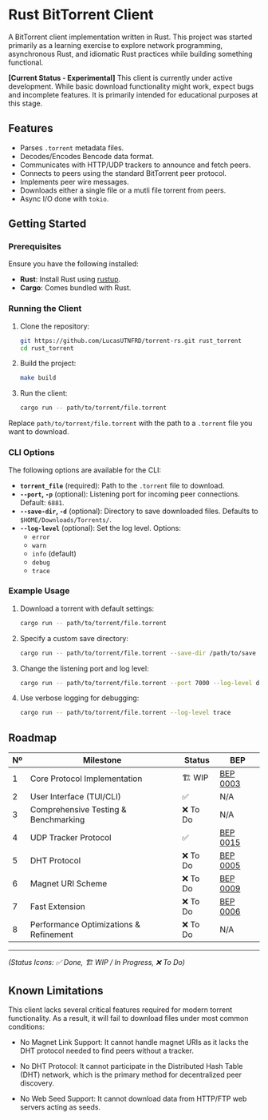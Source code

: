 # Rust BitTorrent Client

A BitTorrent client implementation written in Rust. This project was started primarily as a learning exercise to explore network programming, asynchronous Rust, and idiomatic Rust practices while building something functional.

**[Current Status - Experimental]**
This client is currently under active development. While basic download functionality might work, expect bugs and incomplete features. It is primarily intended for educational purposes at this stage.

## Features

* Parses `.torrent` metadata files.
* Decodes/Encodes Bencode data format.
* Communicates with HTTP/UDP trackers to announce and fetch peers.
* Connects to peers using the standard BitTorrent peer protocol.
* Implements peer wire messages.
* Downloads either a single file or a mutli file torrent from peers.
* Async I/O done with `tokio`.


## Getting Started

### Prerequisites

Ensure you have the following installed:

- **Rust**: Install Rust using [rustup](https://rustup.rs/).
- **Cargo**: Comes bundled with Rust.

### Running the Client

1. Clone the repository:

   ```bash
   git https://github.com/LucasUTNFRD/torrent-rs.git rust_torrent
   cd rust_torrent
   ```

2. Build the project:
   ```bash
   make build
   ```

3. Run the client:

   ```bash
   cargo run -- path/to/torrent/file.torrent
   ```

  Replace `path/to/torrent/file.torrent` with the path to a `.torrent` file you want to download.

### CLI Options

The following options are available for the CLI:

- **`torrent_file`** (required): Path to the `.torrent` file to download.
- **`--port`, `-p`** (optional): Listening port for incoming peer connections. Default: `6881`.
- **`--save-dir`, `-d`** (optional): Directory to save downloaded files. Defaults to `$HOME/Downloads/Torrents/`.
- **`--log-level`** (optional): Set the log level. Options:
  - `error`
  - `warn`
  - `info` (default)
  - `debug`
  - `trace`

### Example Usage

1. Download a torrent with default settings:
   ```bash
   cargo run -- path/to/torrent/file.torrent
   ```

2. Specify a custom save directory:
   ```bash
   cargo run -- path/to/torrent/file.torrent --save-dir /path/to/save
   ```

3. Change the listening port and log level:
   ```bash
   cargo run -- path/to/torrent/file.torrent --port 7000 --log-level debug
   ```

4. Use verbose logging for debugging:
   ```bash
   cargo run -- path/to/torrent/file.torrent --log-level trace
   ```


## Roadmap

| Nº  | Milestone                              | Status  | BEP                                                      |
| --- | -------------------------------------- | ------- | -------------------------------------------------------- |
| 1   | Core Protocol Implementation           | 🏗️ WIP | [BEP 0003](http://www.bittorrent.org/beps/bep_0003.html) |
| 2   | User Interface (TUI/CLI)               | ✅       | N/A                                                      |
| 3   | Comprehensive Testing & Benchmarking   | ❌ To Do | N/A                                                      |
| 4   | UDP Tracker Protocol                   | ✅       | [BEP 0015](http://www.bittorrent.org/beps/bep_0015.html) |
| 5   | DHT Protocol                           | ❌ To Do | [BEP 0005](https://bittorrent.org/beps/bep_0005.html)    |
| 6   | Magnet URI Scheme                      | ❌ To Do | [BEP 0009](http://www.bittorrent.org/beps/bep_0009.html) |
| 7   | Fast Extension                         | ❌ To Do | [BEP 0006](http://www.bittorrent.org/beps/bep_0006.html) |
| 8   | Performance Optimizations & Refinement | ❌ To Do | N/A                                                      |
---

*(Status Icons: ✅ Done, 🏗️ WIP / In Progress, ❌ To Do)*

## Known Limitations

This client lacks several critical features required for modern torrent functionality. As a result, it will fail to download files under most common conditions:

* No Magnet Link Support: It cannot handle magnet URIs as it lacks the DHT protocol needed to find peers without a tracker.

* No DHT Protocol: It cannot participate in the Distributed Hash Table (DHT) network, which is the primary method for decentralized peer discovery.

* No Web Seed Support: It cannot download data from HTTP/FTP web servers acting as seeds.

